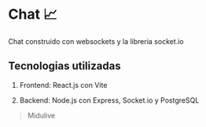 # Chat 📈

Chat construido con websockets y la libreria socket.io

## Tecnologias utilizadas

1. Frontend:  React.js con Vite

2. Backend: Node.js con Express, Socket.io y PostgreSQL

> Midulive
